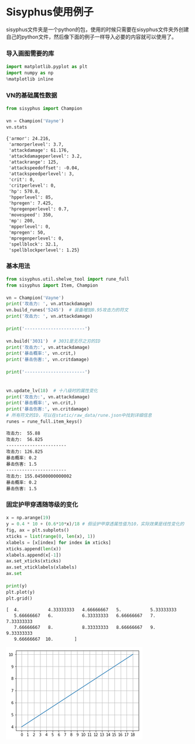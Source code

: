 
# Sisyphus使用例子

sisyphus文件夹是一个python的包，使用的时候只需要在sisyphus文件夹外创建自己的python文件，然后像下面的例子一样导入必要的内容就可以使用了。

### 导入画图需要的库


```python
import matplotlib.pyplot as plt
import numpy as np
%matplotlib inline
```

### VN的基础属性数据


```python
from sisyphus import Champion

vn = Champion('Vayne')
vn.stats
```




    {'armor': 24.216,
     'armorperlevel': 3.7,
     'attackdamage': 61.176,
     'attackdamageperlevel': 3.2,
     'attackrange': 125,
     'attackspeedoffset': -0.04,
     'attackspeedperlevel': 3,
     'crit': 0,
     'critperlevel': 0,
     'hp': 570.8,
     'hpperlevel': 85,
     'hpregen': 7.425,
     'hpregenperlevel': 0.7,
     'movespeed': 350,
     'mp': 200,
     'mpperlevel': 0,
     'mpregen': 50,
     'mpregenperlevel': 0,
     'spellblock': 32.1,
     'spellblockperlevel': 1.25}



### 基本用法


```python
from sisyphus.util.shelve_tool import rune_full
from sisyphus import Item, Champion

vn = Champion('Vayne')
print('攻击力: ', vn.attackdamage)
vn.build_runes('5245')  # 装备增加0.95攻击力的符文
print('攻击力: ', vn.attackdamage)

print('-----------------------')

vn.build('3031')  # 3031是无尽之刃的ID
print('攻击力:', vn.attackdamage)
print('暴击概率:', vn.crit,)
print('暴击伤害:', vn.critdamage)

print('-----------------------')


vn.update_lv(18)  # 十八级时的属性变化
print('攻击力:', vn.attackdamage)
print('暴击概率:', vn.crit,)
print('暴击伤害:', vn.critdamage)
# 所有符文的ID，可以在static/raw_data/rune.json中找到详细信息
runes = rune_full.item_keys()
```

    攻击力:  55.88
    攻击力:  56.825
    -----------------------
    攻击力: 126.825
    暴击概率: 0.2
    暴击伤害: 1.5
    -----------------------
    攻击力: 155.04500000000002
    暴击概率: 0.2
    暴击伤害: 1.5


### 固定护甲穿透随等级的变化


```python
x = np.arange(19)
y = 0.4 * 10 + (0.6*10*x)/18 # 假设护甲穿透属性值为10，实际效果是线性变化的
fig, ax = plt.subplots()
xticks = list(range(0, len(x), 1))
xlabels = [x[index] for index in xticks]
xticks.append(len(x))
xlabels.append(x[-1])
ax.set_xticks(xticks)
ax.set_xticklabels(xlabels)
ax.set

print(y)
plt.plot(y)
plt.grid()
```

    [  4.           4.33333333   4.66666667   5.           5.33333333
       5.66666667   6.           6.33333333   6.66666667   7.           7.33333333
       7.66666667   8.           8.33333333   8.66666667   9.           9.33333333
       9.66666667  10.        ]



![png](output_9_1.png)

